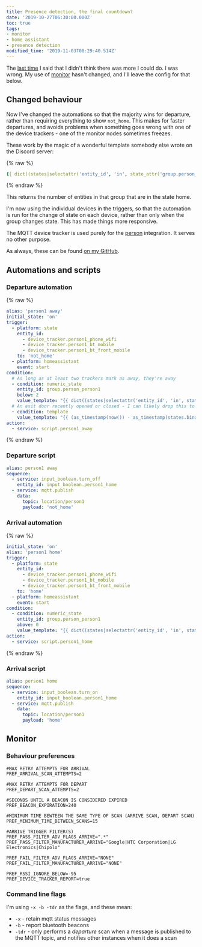 ```yaml
---
title: Presence detection, the final countdown?
date: '2019-10-27T06:30:00.000Z'
toc: true
tags:
- monitor
- home assistant
- presence detection
modified_time: '2019-11-03T08:29:40.514Z'
---
```


The [last time](https://blog.ceard.tech/2019/03/presence-detection-are-we-nearly-there.html) I said that I didn't think there was more I could do. I was wrong. My use of [monitor](https://github.com/andrewjfreyer/monitor) hasn't changed, and I'll leave the config for that below.  

## Changed behaviour

Now I've changed the automations so that the majority wins for departure, rather than requiring everything to show `not_home`. This makes for faster departures, and avoids problems when something goes wrong with one of the device trackers - one of the monitor nodes sometimes freezes.

These work by the magic of a wonderful template somebody else wrote on the Discord server:

{% raw %}
```yaml
{{ dict((states|selectattr('entity_id', 'in', state_attr('group.person_person1', 'entity_id'))|list)|groupby('state'))['home']|count }}
```
{% endraw %}

This returns the number of entities in that group that are in the state home.

I'm now using the individual devices in the triggers, so that the automation is run for the change of state on each device, rather than only when the group changes state. This has made things more responsive.

The MQTT device tracker is used purely for the [person](https://www.home-assistant.io/integrations/person) integration. It serves no other purpose.

As always, these can be found [on my GitHub](https://github.com/DubhAd/Home-AssistantConfig).  

## Automations and scripts

### Departure automation

{% raw %}
```yaml
alias: 'person1 away'  
initial_state: 'on'  
trigger:  
  - platform: state  
    entity_id:   
      - device_tracker.person1_phone_wifi  
      - device_tracker.person1_bt_mobile  
      - device_tracker.person1_bt_front_mobile  
    to: 'not_home'  
  - platform: homeassistant  
    event: start  
condition:  
  # As long as at least two trackers mark as away, they're away  
  - condition: numeric_state  
    entity_id: group.person_person1  
    below: 2  
    value_template: "{{ dict((states|selectattr('entity_id', 'in', state_attr('group.person_person1', 'entity_id'))|list)|groupby('state'))['home']|count }}"  
  # An exit door recently opened or closed - I can likely drop this to 300 (5 minutes)  
  - condition: template  
    value_template: "{{ (as_timestamp(now()) - as_timestamp(states.binary_sensor.pi3_front_door_sensor.last_updated)) | int < 600 }}"  
action:  
  - service: script.person1_away
```
{% endraw %}

### Departure script

```yaml
alias: person1 away  
sequence:  
  - service: input_boolean.turn_off  
    entity_id: input_boolean.person1_home  
  - service: mqtt.publish  
    data:  
      topic: location/person1  
      payload: 'not_home'  
```
  
### Arrival automation

{% raw %}
```yaml
initial_state: 'on'  
alias: 'person1 home'  
trigger:  
  - platform: state  
    entity_id:   
      - device_tracker.person1_phone_wifi  
      - device_tracker.person1_bt_mobile  
      - device_tracker.person1_bt_front_mobile  
    to: 'home'  
  - platform: homeassistant  
    event: start  
condition:  
  - condition: numeric_state  
    entity_id: group.person_person1  
    above: 0  
    value_template: "{{ dict((states|selectattr('entity_id', 'in', state_attr('group.person_person1', 'entity_id'))|list)|groupby('state'))['home']|count }}"  
action:  
  - service: script.person1_home
```
{% endraw %}

### Arrival script

```yaml
alias: person1 home  
sequence:  
  - service: input_boolean.turn_on  
    entity_id: input_boolean.person1_home  
  - service: mqtt.publish  
    data:  
      topic: location/person1  
      payload: 'home'
```

## Monitor

### Behaviour preferences

```
#MAX RETRY ATTEMPTS FOR ARRIVAL  
PREF_ARRIVAL_SCAN_ATTEMPTS=2  
  
#MAX RETRY ATTEMPTS FOR DEPART  
PREF_DEPART_SCAN_ATTEMPTS=2  
  
#SECONDS UNTIL A BEACON IS CONSIDERED EXPIRED  
PREF_BEACON_EXPIRATION=240  
  
#MINIMUM TIME BEWTEEN THE SAME TYPE OF SCAN (ARRIVE SCAN, DEPART SCAN)  
PREF_MINIMUM_TIME_BETWEEN_SCANS=15  
  
#ARRIVE TRIGGER FILTER(S)  
PREF_PASS_FILTER_ADV_FLAGS_ARRIVE=".*"  
PREF_PASS_FILTER_MANUFACTURER_ARRIVE="Google|HTC Corporation|LG Electronics|Chipolo"  
  
PREF_FAIL_FILTER_ADV_FLAGS_ARRIVE="NONE"  
PREF_FAIL_FILTER_MANUFACTURER_ARRIVE="NONE"  
  
PREF_RSSI_IGNORE_BELOW=-95  
PREF_DEVICE_TRACKER_REPORT=true  
```

### Command line flags

I'm using `-x -b -tdr` as the flags, and these mean:  

* `-x` - retain mqtt status messages
* `-b` - report bluetooth beacons
* `-tdr` - only performs a _departure_ scan when a message is published to the MQTT topic, and notifies other instances when it does a scan
